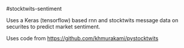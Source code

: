 #stocktwits-sentiment

Uses a Keras (tensorflow) based rnn and stocktwits message data on securites to predict market sentiment.

Uses code from https://github.com/khmurakami/pystocktwits
